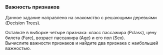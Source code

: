 ### Важность признаков  

Данное задание направлено на знакомство c решающими деревьями (Decision Trees).  

Оставьте в выборке четыре признака: класс пассажира (Pclass), цену билета (Fare), возраст пассажира (Age) и его пол (Sex).  
Вычислите важности признаков и найдите два признака с наибольшей важностью.
